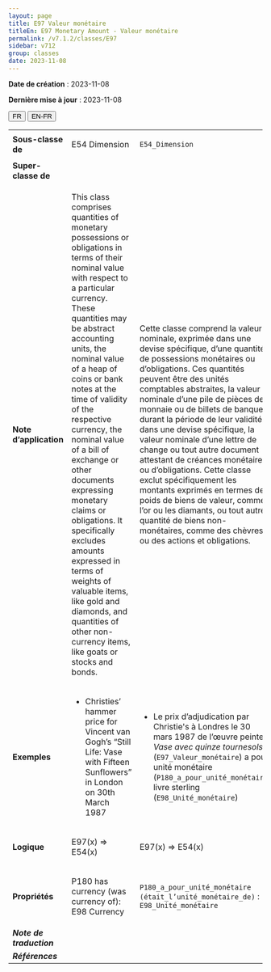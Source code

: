 ```yaml
---
layout: page
title: E97 Valeur monétaire
titleEn: E97 Monetary Amount - Valeur monétaire
permalink: /v7.1.2/classes/E97
sidebar: v712
group: classes
date: 2023-11-08
---
```


**Date de création** : 2023-11-08

**Dernière mise à jour** : 2023-11-08

<div class="lang-buttons">
 <button id="fr" class="activate">FR</button>
 <button id="en-fr">EN-FR</button>
</div>

<table>
<tbody>
<tr>
<td><strong>Sous-classe de</strong></td>
<td class="en">
<p>E54 Dimension</p>
</td>
<td>
<p><code class="language-plaintext highlighter-rouge">E54_Dimension</code></p>
</td>
</tr>
<tr>
<td><strong>Super-classe de</strong></td>
<td class="en">
</td>
<td>
</td>
</tr>
<tr>
<td><strong>Note d’application</strong></td>
<td class="en">
<p>This class comprises quantities of monetary possessions or obligations in terms of their nominal value with respect to a particular currency. These quantities may be abstract accounting units, the nominal value of a heap of coins or bank notes at the time of validity of the respective currency, the nominal value of a bill of exchange or other documents expressing monetary claims or obligations. It specifically excludes amounts expressed in terms of weights of valuable items, like gold and diamonds, and quantities of other non-currency items, like goats or stocks and bonds.</p>
</td>
<td>
<p>Cette classe comprend la valeur nominale, exprimée dans une devise spécifique, d’une quantité de possessions monétaires ou d’obligations. Ces quantités peuvent être des unités comptables abstraites, la valeur nominale d’une pile de pièces de monnaie ou de billets de banque durant la période de leur validité dans une devise spécifique, la valeur nominale d’une lettre de change ou tout autre document attestant de créances monétaires ou d’obligations. Cette classe exclut spécifiquement les montants exprimés en termes de poids de biens de valeur, comme l’or ou les diamants, ou tout autre quantité de biens non-monétaires, comme des chèvres ou des actions et obligations.</p>
</td>
</tr>
<tr>
<td><strong>Exemples</strong></td>
<td class="en">
<ul>
<li><p>Christies’ hammer price for Vincent van Gogh’s “Still Life: Vase with Fifteen Sunflowers” in London on 30th March 1987</p>
</li>
</ul>
</td>
<td>
<ul>
<li><p>Le prix d’adjudication par Christie's à Londres le 30 mars 1987 de l’œuvre peinte <em>Vase avec quinze tournesols</em> (<code class="language-plaintext highlighter-rouge">E97_Valeur_monétaire</code>) a pour unité monétaire (<code class="language-plaintext highlighter-rouge">P180_a_pour_unité_monétaire</code>) livre sterling (<code class="language-plaintext highlighter-rouge">E98_Unité_monétaire</code>)</p>
</li>
</ul>
</td>
</tr>
<tr>
<td><strong>Logique</strong></td>
<td class="en">
<p>E97(x) ⇒ E54(x)</p>
</td>
<td>
<p>E97(x) ⇒ E54(x)</p>
</td>
</tr>
<tr>
<td><strong>Propriétés</strong></td>
<td class="en">
<p>P180 has currency (was currency of): E98 Currency</p>
</td>
<td>
<p><code class="language-plaintext highlighter-rouge">P180_a_pour_unité_monétaire (était_l’unité_monétaire_de)</code> : <code class="language-plaintext highlighter-rouge">E98_Unité_monétaire</code></p>
</td>
</tr>
<tr>
<td><strong><em>Note de traduction</em></strong></td>
<td colspan="2">
</td>
</tr>
<tr>
<td><strong><em>Références</em></strong></td>
<td colspan="2">
<p><em></em></p>
</td>
</tr>
</tbody>
</table>
